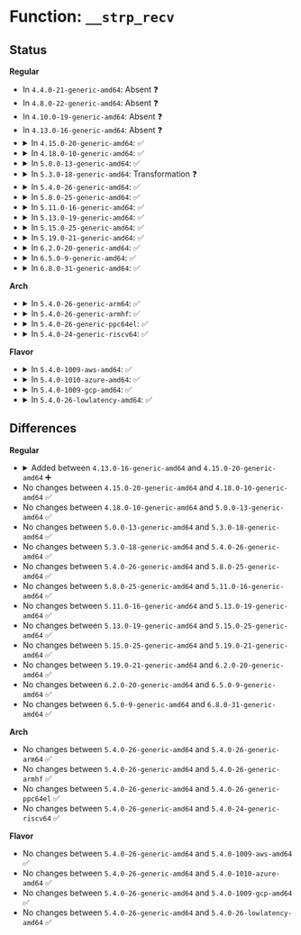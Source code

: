 # Function: <code>__strp_recv</code>

## Status
<b>Regular</b>
<ul>
<li>
In <code>4.4.0-21-generic-amd64</code>: Absent ❓
</li>
<li>
In <code>4.8.0-22-generic-amd64</code>: Absent ❓
</li>
<li>
In <code>4.10.0-19-generic-amd64</code>: Absent ❓
</li>
<li>
In <code>4.13.0-16-generic-amd64</code>: Absent ❓
</li>
<li>
<details>
<summary>In <code>4.15.0-20-generic-amd64</code>: ✅</summary>

```c
int __strp_recv(read_descriptor_t * desc, struct sk_buff * orig_skb, unsigned int orig_offset, size_t orig_len, size_t max_msg_size, long int timeo)
```

```json
{
  "name": "__strp_recv",
  "collision_type": "Unique Static",
  "inline_type": "No",
  "funcs": [
    {
      "addr": 18446744071588654720,
      "name": "__strp_recv",
      "external": false,
      "loc": "net/strparser/strparser.c:100",
      "file": "net/strparser/strparser.c",
      "inline": "seen, unknown",
      "caller_inline": [],
      "caller_func": [
        "net/strparser/strparser.c:strp_recv",
        "net/strparser/strparser.c:strp_process"
      ]
    }
  ],
  "symbols": [
    {
      "addr": 18446744071588654720,
      "name": "__strp_recv",
      "section": ".text",
      "bind": "STB_LOCAL",
      "size": 1699
    }
  ]
}
```
</details>
</li>
<li>
<details>
<summary>In <code>4.18.0-10-generic-amd64</code>: ✅</summary>

```c
int __strp_recv(read_descriptor_t * desc, struct sk_buff * orig_skb, unsigned int orig_offset, size_t orig_len, size_t max_msg_size, long int timeo)
```

```json
{
  "name": "__strp_recv",
  "collision_type": "Unique Static",
  "inline_type": "No",
  "funcs": [
    {
      "addr": 18446744071589020960,
      "name": "__strp_recv",
      "external": false,
      "loc": "net/strparser/strparser.c:99",
      "file": "net/strparser/strparser.c",
      "inline": "seen, unknown",
      "caller_inline": [],
      "caller_func": [
        "net/strparser/strparser.c:strp_recv",
        "net/strparser/strparser.c:strp_process"
      ]
    }
  ],
  "symbols": [
    {
      "addr": 18446744071589020960,
      "name": "__strp_recv",
      "section": ".text",
      "bind": "STB_LOCAL",
      "size": 1733
    }
  ]
}
```
</details>
</li>
<li>
<details>
<summary>In <code>5.0.0-13-generic-amd64</code>: ✅</summary>

```c
int __strp_recv(read_descriptor_t * desc, struct sk_buff * orig_skb, unsigned int orig_offset, size_t orig_len, size_t max_msg_size, long int timeo)
```

```json
{
  "name": "__strp_recv",
  "collision_type": "Unique Static",
  "inline_type": "No",
  "funcs": [
    {
      "addr": 18446744071589246288,
      "name": "__strp_recv",
      "external": false,
      "loc": "net/strparser/strparser.c:99",
      "file": "net/strparser/strparser.c",
      "inline": "seen, unknown",
      "caller_inline": [],
      "caller_func": [
        "net/strparser/strparser.c:strp_recv",
        "net/strparser/strparser.c:strp_process"
      ]
    }
  ],
  "symbols": [
    {
      "addr": 18446744071589246288,
      "name": "__strp_recv",
      "section": ".text",
      "bind": "STB_LOCAL",
      "size": 1684
    }
  ]
}
```
</details>
</li>
<li>
<details>
<summary>In <code>5.3.0-18-generic-amd64</code>: Transformation ❓</summary>

```c
int __strp_recv(read_descriptor_t * desc, struct sk_buff * orig_skb, unsigned int orig_offset, size_t orig_len, size_t max_msg_size, long int timeo)
```

```json
{
  "name": "__strp_recv",
  "collision_type": "Unique Static",
  "inline_type": "No",
  "funcs": [
    {
      "addr": 0,
      "name": "__strp_recv",
      "external": false,
      "loc": "net/strparser/strparser.c:97",
      "file": "net/strparser/strparser.c",
      "inline": "seen, unknown",
      "caller_inline": [],
      "caller_func": [
        "net/strparser/strparser.c:strp_recv",
        "net/strparser/strparser.c:strp_process"
      ]
    }
  ],
  "symbols": [
    {
      "addr": 18446744071589701424,
      "name": "__strp_recv",
      "section": ".text",
      "bind": "STB_LOCAL",
      "size": 1530
    },
    {
      "addr": 18446744071589703080,
      "name": "__strp_recv.cold",
      "section": ".text",
      "bind": "STB_LOCAL",
      "size": 68
    }
  ]
}
```
</details>
</li>
<li>
<details>
<summary>In <code>5.4.0-26-generic-amd64</code>: ✅</summary>

```c
int __strp_recv(read_descriptor_t * desc, struct sk_buff * orig_skb, unsigned int orig_offset, size_t orig_len, size_t max_msg_size, long int timeo)
```

```json
{
  "name": "__strp_recv",
  "collision_type": "Unique Static",
  "inline_type": "No",
  "funcs": [
    {
      "addr": 18446744071589925760,
      "name": "__strp_recv",
      "external": false,
      "loc": "net/strparser/strparser.c:97",
      "file": "net/strparser/strparser.c",
      "inline": "seen, unknown",
      "caller_inline": [],
      "caller_func": [
        "net/strparser/strparser.c:strp_recv",
        "net/strparser/strparser.c:strp_process"
      ]
    }
  ],
  "symbols": [
    {
      "addr": 18446744071589925760,
      "name": "__strp_recv",
      "section": ".text",
      "bind": "STB_LOCAL",
      "size": 1555
    }
  ]
}
```
</details>
</li>
<li>
<details>
<summary>In <code>5.8.0-25-generic-amd64</code>: ✅</summary>

```c
int __strp_recv(read_descriptor_t * desc, struct sk_buff * orig_skb, unsigned int orig_offset, size_t orig_len, size_t max_msg_size, long int timeo)
```

```json
{
  "name": "__strp_recv",
  "collision_type": "Unique Static",
  "inline_type": "No",
  "funcs": [
    {
      "addr": 18446744071590954992,
      "name": "__strp_recv",
      "external": false,
      "loc": "net/strparser/strparser.c:97",
      "file": "net/strparser/strparser.c",
      "inline": "seen, unknown",
      "caller_inline": [],
      "caller_func": [
        "net/strparser/strparser.c:strp_recv",
        "net/strparser/strparser.c:strp_process"
      ]
    }
  ],
  "symbols": [
    {
      "addr": 18446744071590954992,
      "name": "__strp_recv",
      "section": ".text",
      "bind": "STB_LOCAL",
      "size": 1584
    }
  ]
}
```
</details>
</li>
<li>
<details>
<summary>In <code>5.11.0-16-generic-amd64</code>: ✅</summary>

```c
int __strp_recv(read_descriptor_t * desc, struct sk_buff * orig_skb, unsigned int orig_offset, size_t orig_len, size_t max_msg_size, long int timeo)
```

```json
{
  "name": "__strp_recv",
  "collision_type": "Unique Static",
  "inline_type": "No",
  "funcs": [
    {
      "addr": 18446744071591019584,
      "name": "__strp_recv",
      "external": false,
      "loc": "net/strparser/strparser.c:97",
      "file": "net/strparser/strparser.c",
      "inline": "seen, unknown",
      "caller_inline": [],
      "caller_func": [
        "net/strparser/strparser.c:strp_recv",
        "net/strparser/strparser.c:strp_process"
      ]
    }
  ],
  "symbols": [
    {
      "addr": 18446744071591019584,
      "name": "__strp_recv",
      "section": ".text",
      "bind": "STB_LOCAL",
      "size": 1584
    }
  ]
}
```
</details>
</li>
<li>
<details>
<summary>In <code>5.13.0-19-generic-amd64</code>: ✅</summary>

```c
int __strp_recv(read_descriptor_t * desc, struct sk_buff * orig_skb, unsigned int orig_offset, size_t orig_len, size_t max_msg_size, long int timeo)
```

```json
{
  "name": "__strp_recv",
  "collision_type": "Unique Static",
  "inline_type": "No",
  "funcs": [
    {
      "addr": 18446744071590950144,
      "name": "__strp_recv",
      "external": false,
      "loc": "net/strparser/strparser.c:97",
      "file": "net/strparser/strparser.c",
      "inline": "seen, unknown",
      "caller_inline": [],
      "caller_func": [
        "net/strparser/strparser.c:strp_recv",
        "net/strparser/strparser.c:strp_process"
      ]
    }
  ],
  "symbols": [
    {
      "addr": 18446744071590950144,
      "name": "__strp_recv",
      "section": ".text",
      "bind": "STB_LOCAL",
      "size": 1584
    }
  ]
}
```
</details>
</li>
<li>
<details>
<summary>In <code>5.15.0-25-generic-amd64</code>: ✅</summary>

```c
int __strp_recv(read_descriptor_t * desc, struct sk_buff * orig_skb, unsigned int orig_offset, size_t orig_len, size_t max_msg_size, long int timeo)
```

```json
{
  "name": "__strp_recv",
  "collision_type": "Unique Static",
  "inline_type": "No",
  "funcs": [
    {
      "addr": 18446744071591786400,
      "name": "__strp_recv",
      "external": false,
      "loc": "net/strparser/strparser.c:89",
      "file": "net/strparser/strparser.c",
      "inline": "seen, unknown",
      "caller_inline": [],
      "caller_func": [
        "net/strparser/strparser.c:strp_recv",
        "net/strparser/strparser.c:strp_process"
      ]
    }
  ],
  "symbols": [
    {
      "addr": 18446744071591786400,
      "name": "__strp_recv",
      "section": ".text",
      "bind": "STB_LOCAL",
      "size": 1584
    }
  ]
}
```
</details>
</li>
<li>
<details>
<summary>In <code>5.19.0-21-generic-amd64</code>: ✅</summary>

```c
int __strp_recv(read_descriptor_t * desc, struct sk_buff * orig_skb, unsigned int orig_offset, size_t orig_len, size_t max_msg_size, long int timeo)
```

```json
{
  "name": "__strp_recv",
  "collision_type": "Unique Static",
  "inline_type": "No",
  "funcs": [
    {
      "addr": 18446744071593496016,
      "name": "__strp_recv",
      "external": false,
      "loc": "net/strparser/strparser.c:89",
      "file": "net/strparser/strparser.c",
      "inline": "seen, unknown",
      "caller_inline": [],
      "caller_func": [
        "net/strparser/strparser.c:strp_recv",
        "net/strparser/strparser.c:strp_process"
      ]
    }
  ],
  "symbols": [
    {
      "addr": 18446744071593496016,
      "name": "__strp_recv",
      "section": ".text",
      "bind": "STB_LOCAL",
      "size": 1683
    }
  ]
}
```
</details>
</li>
<li>
<details>
<summary>In <code>6.2.0-20-generic-amd64</code>: ✅</summary>

```c
int __strp_recv(read_descriptor_t * desc, struct sk_buff * orig_skb, unsigned int orig_offset, size_t orig_len, size_t max_msg_size, long int timeo)
```

```json
{
  "name": "__strp_recv",
  "collision_type": "Unique Static",
  "inline_type": "No",
  "funcs": [
    {
      "addr": 18446744071595414464,
      "name": "__strp_recv",
      "external": false,
      "loc": "net/strparser/strparser.c:89",
      "file": "net/strparser/strparser.c",
      "inline": "seen, unknown",
      "caller_inline": [],
      "caller_func": [
        "net/strparser/strparser.c:strp_recv",
        "net/strparser/strparser.c:strp_process"
      ]
    }
  ],
  "symbols": [
    {
      "addr": 18446744071595414464,
      "name": "__strp_recv",
      "section": ".text",
      "bind": "STB_LOCAL",
      "size": 1676
    }
  ]
}
```
</details>
</li>
<li>
<details>
<summary>In <code>6.5.0-9-generic-amd64</code>: ✅</summary>

```c
int __strp_recv(read_descriptor_t * desc, struct sk_buff * orig_skb, unsigned int orig_offset, size_t orig_len, size_t max_msg_size, long int timeo)
```

```json
{
  "name": "__strp_recv",
  "collision_type": "Unique Static",
  "inline_type": "No",
  "funcs": [
    {
      "addr": 18446744071595920624,
      "name": "__strp_recv",
      "external": false,
      "loc": "net/strparser/strparser.c:89",
      "file": "net/strparser/strparser.c",
      "inline": "seen, unknown",
      "caller_inline": [],
      "caller_func": [
        "net/strparser/strparser.c:strp_recv",
        "net/strparser/strparser.c:strp_process"
      ]
    }
  ],
  "symbols": [
    {
      "addr": 18446744071595920624,
      "name": "__strp_recv",
      "section": ".text",
      "bind": "STB_LOCAL",
      "size": 1672
    }
  ]
}
```
</details>
</li>
<li>
<details>
<summary>In <code>6.8.0-31-generic-amd64</code>: ✅</summary>

```c
int __strp_recv(read_descriptor_t * desc, struct sk_buff * orig_skb, unsigned int orig_offset, size_t orig_len, size_t max_msg_size, long int timeo)
```

```json
{
  "name": "__strp_recv",
  "collision_type": "Unique Static",
  "inline_type": "No",
  "funcs": [
    {
      "addr": 18446744071596781680,
      "name": "__strp_recv",
      "external": false,
      "loc": "net/strparser/strparser.c:89",
      "file": "net/strparser/strparser.c",
      "inline": "seen, unknown",
      "caller_inline": [],
      "caller_func": [
        "net/strparser/strparser.c:strp_recv",
        "net/strparser/strparser.c:strp_process"
      ]
    }
  ],
  "symbols": [
    {
      "addr": 18446744071596781680,
      "name": "__strp_recv",
      "section": ".text",
      "bind": "STB_LOCAL",
      "size": 1672
    }
  ]
}
```
</details>
</li>
</ul>
<b>Arch</b>
<ul>
<li>
<details>
<summary>In <code>5.4.0-26-generic-arm64</code>: ✅</summary>

```c
int __strp_recv(read_descriptor_t * desc, struct sk_buff * orig_skb, unsigned int orig_offset, size_t orig_len, size_t max_msg_size, long int timeo)
```

```json
{
  "name": "__strp_recv",
  "collision_type": "Unique Static",
  "inline_type": "No",
  "funcs": [
    {
      "addr": 18446603336503652168,
      "name": "__strp_recv",
      "external": false,
      "loc": "net/strparser/strparser.c:97",
      "file": "net/strparser/strparser.c",
      "inline": "seen, unknown",
      "caller_inline": [],
      "caller_func": [
        "net/strparser/strparser.c:strp_recv",
        "net/strparser/strparser.c:strp_process"
      ]
    }
  ],
  "symbols": [
    {
      "addr": 18446603336503652168,
      "name": "__strp_recv",
      "section": ".text",
      "bind": "STB_LOCAL",
      "size": 1460
    }
  ]
}
```
</details>
</li>
<li>
<details>
<summary>In <code>5.4.0-26-generic-armhf</code>: ✅</summary>

```c
int __strp_recv(read_descriptor_t * desc, struct sk_buff * orig_skb, unsigned int orig_offset, size_t orig_len, size_t max_msg_size, long int timeo)
```

```json
{
  "name": "__strp_recv",
  "collision_type": "Unique Static",
  "inline_type": "No",
  "funcs": [
    {
      "addr": 3236293428,
      "name": "__strp_recv",
      "external": false,
      "loc": "net/strparser/strparser.c:97",
      "file": "net/strparser/strparser.c",
      "inline": "seen, unknown",
      "caller_inline": [],
      "caller_func": [
        "net/strparser/strparser.c:strp_recv",
        "net/strparser/strparser.c:strp_process"
      ]
    }
  ],
  "symbols": [
    {
      "addr": 3236293428,
      "name": "__strp_recv",
      "section": ".text",
      "bind": "STB_LOCAL",
      "size": 1540
    }
  ]
}
```
</details>
</li>
<li>
<details>
<summary>In <code>5.4.0-26-generic-ppc64el</code>: ✅</summary>

```c
int __strp_recv(read_descriptor_t * desc, struct sk_buff * orig_skb, unsigned int orig_offset, size_t orig_len, size_t max_msg_size, long int timeo)
```

```json
{
  "name": "__strp_recv",
  "collision_type": "Unique Static",
  "inline_type": "No",
  "funcs": [
    {
      "addr": 13835058055297472928,
      "name": "__strp_recv",
      "external": false,
      "loc": "net/strparser/strparser.c:97",
      "file": "net/strparser/strparser.c",
      "inline": "seen, unknown",
      "caller_inline": [],
      "caller_func": [
        "net/strparser/strparser.c:strp_recv",
        "net/strparser/strparser.c:strp_process"
      ]
    }
  ],
  "symbols": [
    {
      "addr": 13835058055297472928,
      "name": "__strp_recv",
      "section": ".text",
      "bind": "STB_LOCAL",
      "size": 1912
    }
  ]
}
```
</details>
</li>
<li>
<details>
<summary>In <code>5.4.0-24-generic-riscv64</code>: ✅</summary>

```c
int __strp_recv(read_descriptor_t * desc, struct sk_buff * orig_skb, unsigned int orig_offset, size_t orig_len, size_t max_msg_size, long int timeo)
```

```json
{
  "name": "__strp_recv",
  "collision_type": "Unique Static",
  "inline_type": "No",
  "funcs": [
    {
      "addr": 18446743936279594708,
      "name": "__strp_recv",
      "external": false,
      "loc": "net/strparser/strparser.c:97",
      "file": "net/strparser/strparser.c",
      "inline": "seen, unknown",
      "caller_inline": [],
      "caller_func": [
        "net/strparser/strparser.c:strp_recv",
        "net/strparser/strparser.c:strp_process"
      ]
    }
  ],
  "symbols": [
    {
      "addr": 18446743936279594708,
      "name": "__strp_recv",
      "section": ".text",
      "bind": "STB_LOCAL",
      "size": 1246
    }
  ]
}
```
</details>
</li>
</ul>
<b>Flavor</b>
<ul>
<li>
<details>
<summary>In <code>5.4.0-1009-aws-amd64</code>: ✅</summary>

```c
int __strp_recv(read_descriptor_t * desc, struct sk_buff * orig_skb, unsigned int orig_offset, size_t orig_len, size_t max_msg_size, long int timeo)
```

```json
{
  "name": "__strp_recv",
  "collision_type": "Unique Static",
  "inline_type": "No",
  "funcs": [
    {
      "addr": 18446744071589530128,
      "name": "__strp_recv",
      "external": false,
      "loc": "net/strparser/strparser.c:97",
      "file": "net/strparser/strparser.c",
      "inline": "seen, unknown",
      "caller_inline": [],
      "caller_func": [
        "net/strparser/strparser.c:strp_recv",
        "net/strparser/strparser.c:strp_process"
      ]
    }
  ],
  "symbols": [
    {
      "addr": 18446744071589530128,
      "name": "__strp_recv",
      "section": ".text",
      "bind": "STB_LOCAL",
      "size": 1555
    }
  ]
}
```
</details>
</li>
<li>
<details>
<summary>In <code>5.4.0-1010-azure-amd64</code>: ✅</summary>

```c
int __strp_recv(read_descriptor_t * desc, struct sk_buff * orig_skb, unsigned int orig_offset, size_t orig_len, size_t max_msg_size, long int timeo)
```

```json
{
  "name": "__strp_recv",
  "collision_type": "Unique Static",
  "inline_type": "No",
  "funcs": [
    {
      "addr": 18446744071589256192,
      "name": "__strp_recv",
      "external": false,
      "loc": "net/strparser/strparser.c:97",
      "file": "net/strparser/strparser.c",
      "inline": "seen, unknown",
      "caller_inline": [],
      "caller_func": [
        "net/strparser/strparser.c:strp_recv",
        "net/strparser/strparser.c:strp_process"
      ]
    }
  ],
  "symbols": [
    {
      "addr": 18446744071589256192,
      "name": "__strp_recv",
      "section": ".text",
      "bind": "STB_LOCAL",
      "size": 1555
    }
  ]
}
```
</details>
</li>
<li>
<details>
<summary>In <code>5.4.0-1009-gcp-amd64</code>: ✅</summary>

```c
int __strp_recv(read_descriptor_t * desc, struct sk_buff * orig_skb, unsigned int orig_offset, size_t orig_len, size_t max_msg_size, long int timeo)
```

```json
{
  "name": "__strp_recv",
  "collision_type": "Unique Static",
  "inline_type": "No",
  "funcs": [
    {
      "addr": 18446744071589971392,
      "name": "__strp_recv",
      "external": false,
      "loc": "net/strparser/strparser.c:97",
      "file": "net/strparser/strparser.c",
      "inline": "seen, unknown",
      "caller_inline": [],
      "caller_func": [
        "net/strparser/strparser.c:strp_recv",
        "net/strparser/strparser.c:strp_process"
      ]
    }
  ],
  "symbols": [
    {
      "addr": 18446744071589971392,
      "name": "__strp_recv",
      "section": ".text",
      "bind": "STB_LOCAL",
      "size": 1555
    }
  ]
}
```
</details>
</li>
<li>
<details>
<summary>In <code>5.4.0-26-lowlatency-amd64</code>: ✅</summary>

```c
int __strp_recv(read_descriptor_t * desc, struct sk_buff * orig_skb, unsigned int orig_offset, size_t orig_len, size_t max_msg_size, long int timeo)
```

```json
{
  "name": "__strp_recv",
  "collision_type": "Unique Static",
  "inline_type": "No",
  "funcs": [
    {
      "addr": 18446744071590021024,
      "name": "__strp_recv",
      "external": false,
      "loc": "net/strparser/strparser.c:97",
      "file": "net/strparser/strparser.c",
      "inline": "seen, unknown",
      "caller_inline": [],
      "caller_func": [
        "net/strparser/strparser.c:strp_recv",
        "net/strparser/strparser.c:strp_process"
      ]
    }
  ],
  "symbols": [
    {
      "addr": 18446744071590021024,
      "name": "__strp_recv",
      "section": ".text",
      "bind": "STB_LOCAL",
      "size": 1555
    }
  ]
}
```
</details>
</li>
</ul>

## Differences
<b>Regular</b>
<ul>
<li>
<details>
<summary>Added between <code>4.13.0-16-generic-amd64</code> and <code>4.15.0-20-generic-amd64</code> ➕</summary>

```c
int __strp_recv(read_descriptor_t * desc, struct sk_buff * orig_skb, unsigned int orig_offset, size_t orig_len, size_t max_msg_size, long int timeo)
```
</details>
</li>
<li>
No changes between <code>4.15.0-20-generic-amd64</code> and <code>4.18.0-10-generic-amd64</code> ✅
</li>
<li>
No changes between <code>4.18.0-10-generic-amd64</code> and <code>5.0.0-13-generic-amd64</code> ✅
</li>
<li>
No changes between <code>5.0.0-13-generic-amd64</code> and <code>5.3.0-18-generic-amd64</code> ✅
</li>
<li>
No changes between <code>5.3.0-18-generic-amd64</code> and <code>5.4.0-26-generic-amd64</code> ✅
</li>
<li>
No changes between <code>5.4.0-26-generic-amd64</code> and <code>5.8.0-25-generic-amd64</code> ✅
</li>
<li>
No changes between <code>5.8.0-25-generic-amd64</code> and <code>5.11.0-16-generic-amd64</code> ✅
</li>
<li>
No changes between <code>5.11.0-16-generic-amd64</code> and <code>5.13.0-19-generic-amd64</code> ✅
</li>
<li>
No changes between <code>5.13.0-19-generic-amd64</code> and <code>5.15.0-25-generic-amd64</code> ✅
</li>
<li>
No changes between <code>5.15.0-25-generic-amd64</code> and <code>5.19.0-21-generic-amd64</code> ✅
</li>
<li>
No changes between <code>5.19.0-21-generic-amd64</code> and <code>6.2.0-20-generic-amd64</code> ✅
</li>
<li>
No changes between <code>6.2.0-20-generic-amd64</code> and <code>6.5.0-9-generic-amd64</code> ✅
</li>
<li>
No changes between <code>6.5.0-9-generic-amd64</code> and <code>6.8.0-31-generic-amd64</code> ✅
</li>
</ul>
<b>Arch</b>
<ul>
<li>
No changes between <code>5.4.0-26-generic-amd64</code> and <code>5.4.0-26-generic-arm64</code> ✅
</li>
<li>
No changes between <code>5.4.0-26-generic-amd64</code> and <code>5.4.0-26-generic-armhf</code> ✅
</li>
<li>
No changes between <code>5.4.0-26-generic-amd64</code> and <code>5.4.0-26-generic-ppc64el</code> ✅
</li>
<li>
No changes between <code>5.4.0-26-generic-amd64</code> and <code>5.4.0-24-generic-riscv64</code> ✅
</li>
</ul>
<b>Flavor</b>
<ul>
<li>
No changes between <code>5.4.0-26-generic-amd64</code> and <code>5.4.0-1009-aws-amd64</code> ✅
</li>
<li>
No changes between <code>5.4.0-26-generic-amd64</code> and <code>5.4.0-1010-azure-amd64</code> ✅
</li>
<li>
No changes between <code>5.4.0-26-generic-amd64</code> and <code>5.4.0-1009-gcp-amd64</code> ✅
</li>
<li>
No changes between <code>5.4.0-26-generic-amd64</code> and <code>5.4.0-26-lowlatency-amd64</code> ✅
</li>
</ul>
